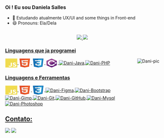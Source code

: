 ### Oi ! Eu sou  Daniela Salles 

- 🌱 Estudando atualmente UX/UI and some things in Front-end 
- 😄 Pronouns: Ela/Dela
##
<div align="center">
  <a href="https://github.com/Danny-s07">
  <img height="180em" src="https://github-readme-stats-git-masterrstaa-rickstaa.vercel.app/api?username=Danny-s07&show_icons=true&theme=dark&include_all_commits=true&count_private=true"/>
  <img height="180em" src="https://github-readme-stats-git-masterrstaa-rickstaa.vercel.app/api/top-langs/?username=Danny-s07&layout=compact&langs_count=7&theme=dark"/>
</div>

### Linguagens que ja programei 

<div style="display: inline_block">
 <img align="center" alt="Dani-Js" height="30" width="40" src="https://raw.githubusercontent.com/devicons/devicon/master/icons/javascript/javascript-plain.svg">
 <img align="center" alt="Dani-HTML" height="30" width="40" src="https://raw.githubusercontent.com/devicons/devicon/master/icons/html5/html5-original.svg">
 <img align="center" alt="Dani-CSS" height="30" width="40" src="https://raw.githubusercontent.com/devicons/devicon/master/icons/css3/css3-original.svg">
 <img align="center" alt="Dani-Csharp" height="30" width="40" src="https://raw.githubusercontent.com/devicons/devicon/master/icons/csharp/csharp-original.svg">
 <img align="center" alt="Dani-Java" height="60" width="60" src= "https://cdn.jsdelivr.net/gh/devicons/devicon/icons/java/java-original-wordmark.svg">
 <img align="center" alt="Dani-PHP" height="50" width="50" src= "https://cdn.jsdelivr.net/gh/devicons/devicon/icons/php/php-original.svg">
 <img align="right" alt="Dani-pic" height="150" src= "https://user-images.githubusercontent.com/97040972/190375338-faddcd72-6e4d-44e0-ae8f-b0c3277dece2.png">
</div>
  
  
  ### Linguagens e Ferramentas

<div style="display: inline_block">
 <img align="center" alt="Dani-Js" height="30" width="40" src="https://raw.githubusercontent.com/devicons/devicon/master/icons/javascript/javascript-plain.svg">
 <img align="center" alt="Dani-HTML" height="30" width="40" src="https://raw.githubusercontent.com/devicons/devicon/master/icons/html5/html5-original.svg">
 <img align="center" alt="Dani-CSS" height="30" width="40" src="https://raw.githubusercontent.com/devicons/devicon/master/icons/css3/css3-original.svg">
 <img align="center" alt="Dani-Figma" height="30" width="40"src="https://cdn.jsdelivr.net/gh/devicons/devicon/icons/figma/figma-original.svg" />
 <img align="center" alt="Dani-Bootstrap" height="30" width="40" src="https://cdn.jsdelivr.net/gh/devicons/devicon/icons/bootstrap/bootstrap-original.svg" />
 <img align="center" alt="Dani-Gimp" height="30" width="40" src="https://cdn.jsdelivr.net/gh/devicons/devicon/icons/gimp/gimp-original.svg" />
 <img align="center" alt="Dani-Git" height="30" width="40" src="https://cdn.jsdelivr.net/gh/devicons/devicon/icons/git/git-original.svg" />
  <img align="center" alt="Dani-GitHub" height="30" width="40" src="https://cdn.jsdelivr.net/gh/devicons/devicon/icons/mysql/mysql-original.svg" />
  <img align="center" alt="Dani-Mysql" height="30" width="40" src="https://cdn.jsdelivr.net/gh/devicons/devicon/icons/github/github-original-wordmark.svg" />
 <img align="center" alt="Dani-Photoshop" height="30" width="40" src="https://cdn.jsdelivr.net/gh/devicons/devicon/icons/photoshop/photoshop-plain.svg" />

  </div> 

## Contato:

<div>
<a href="https://www.linkedin.com/in/danielasallesti" target="_blank"><img src="https://img.shields.io/badge/-LinkedIn-%230077B5?style=for-the-badge&logo=linkedin&logoColor=white" target="_blank"></a>   
   <a href="https://instagram.com/dannysallesti" target="_blank"><img src="https://img.shields.io/badge/-Instagram-%23E4405F?style=for-the-badge&logo=instagram&logoColor=white" target="_blank"></a>
</div>

